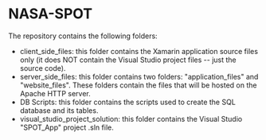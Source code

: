 # NASA-SPOT

The repository contains the following folders:  
- client_side_files: this folder contains the Xamarin application source files only (it does NOT contain the Visual Studio project files -- just the source code).  
- server_side_files: this folder contains two folders: "application_files" and "website_files". These folders contain the files that will be hosted on the Apache HTTP server.  
- DB Scripts: this folder contains the scripts used to create the SQL database and its tables.  
- visual_studio_project_solution: this folder contains the Visual Studio "SPOT_App" project .sln file.